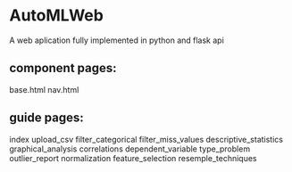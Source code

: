# AutoMLWeb
A web aplication fully implemented in python and flask api

## component pages:
base.html
nav.html

## guide pages:
index
upload_csv
filter_categorical
filter_miss_values
descriptive_statistics
graphical_analysis
correlations
dependent_variable
type_problem
outlier_report
normalization
feature_selection
resemple_techniques
